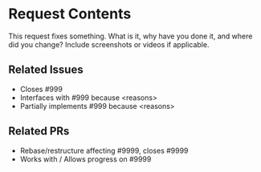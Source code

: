# Request Contents
This request fixes something. What is it, why have you done it, and where did you change? Include screenshots or videos if applicable.

## Related Issues
<!-- Do any issues need to know about / will be affected by this PR? Likely, the bug should have had an issue. -->
- Closes #999
- Interfaces with #999 because \<reasons\>
- Partially implements #999 because \<reasons\>

## Related PRs
<!-- Are any other PRs affected by this one? -->
- Rebase/restructure affecting #9999, closes #9999
- Works with / Allows progress on #9999
